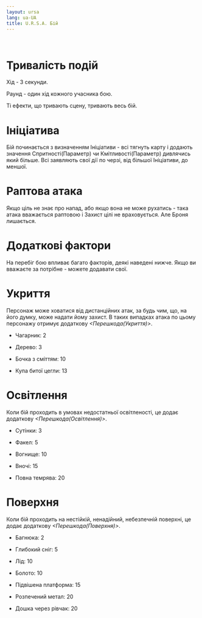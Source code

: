 ```yaml
---
layout: ursa
lang: ua-UA
title: U.R.S.A. Бій
---
```


<div id="nav-placeholder"></div>
<script>
$(function(){
  $("#nav-placeholder").load("/ursa_doc/navbar.html");
});
</script>

<br>

# **Тривалість подій**

Хід - 3 секунди.

Раунд - один хід кожного учасника бою.

Ті ефекти, що тривають сцену, тривають весь бій.

# **Ініціатива**
Бій починається з визначенням Ініціативи - всі тягнуть карту і додають
значення Спритності(Параметр) чи Кмітливості(Параметр) дивлячись який
більше. Всі заявляють свої дії по черзі, від більшої Ініціативи, до
меншої.

# **Раптова атака**
Якщо ціль не знає про напад, або якщо вона не може рухатись - така атака
вважається раптовою і Захист цілі не враховується. Але Броня лишається.

# **Додаткові фактори**

На перебіг бою впливає багато факторів, деякі наведені нижче. Якщо ви
вважаєте за потрібне - можете додавати свої.

# Укриття

Персонаж може ховатися від дистанційних атак, за будь чим, що, на його
думку, може надати йому захист. В таких випадках атака по цьому персонажу
отримує додаткову *<Перешкода(Укриття)>*.

- Чагарник: 2

- Дерево: 3

- Бочка з сміттям: 10

- Купа битої цегли: 13

# Освітлення

Коли бій проходить в умовах недостатньої освітленості, це додає додаткову
*<Перешкода(Освітлення)>*.

- Сутінки: 3

- Факел: 5

- Вогнище: 10

- Вночі: 15

- Повна темрява: 20

# Поверхня

Коли бій проходить на нестійкій, ненадійний, небезпечній поверхні, це
додає додаткову *<Перешкода(Поверхня)>*.

- Багнюка: 2

- Глибокий сніг: 5

- Лід: 10

- Болото: 10

- Підвішена платформа: 15

- Розпечений метал: 20

- Дошка через рівчак: 20
